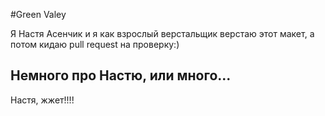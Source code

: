 #Green Valey

Я Настя Асенчик и я как взрослый верстальщик верстаю этот макет, а потом кидаю pull request на проверку:)

## Немного про Настю, или много...

Настя, жжет!!!!